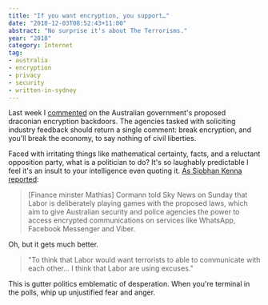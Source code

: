 ```yaml
---
title: "If you want encryption, you support…"
date: "2018-12-03T08:52:43+11:00"
abstract: "No surprise it's about The Terrorisms."
year: "2018"
category: Internet
tag:
- australia
- encryption
- privacy
- security
- written-in-sydney
---
```

Last week I [commented] on the Australian government's proposed draconian encryption backdoors. The agencies tasked with soliciting industry feedback should return a single comment: break encryption, and you'll break the economy, to say nothing of civil liberties.

Faced with irritating things like mathematical certainty, facts, and a reluctant opposition party, what is a politician to do? It's so laughably predictable I feel it's an insult to your intelligence even quoting it. [As Siobhan Kenna reported]\:

> [Finance minster Mathias] Cormann told Sky News on Sunday that Labor is deliberately playing games with the proposed laws, which aim to give Australian security and police agencies the power to access encrypted communications on services like WhatsApp, Facebook Messenger and Viber.

Oh, but it gets much better.

> "To think that Labor would want terrorists to able to communicate with each other... I think that Labor are using excuses."

This is gutter politics emblematic of desperation. When you're terminal in the polls, whip up unjustified fear and anger.

[As Siobhan Kenna reported]: https://tendaily.com.au/news/politics/a181201xfv/encryption-laws-labor-playing-games-with-terrorists-cormann-claims-20181202
[commented]: https://rubenerd.com/economic-impact-of-backdoors/

